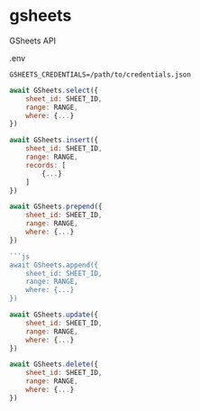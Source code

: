 # gsheets
GSheets API

.env
```
GSHEETS_CREDENTIALS=/path/to/credentials.json
```

```js
await GSheets.select({
    sheet_id: SHEET_ID,
    range: RANGE,
    where: {...}
})
```

```js
await GSheets.insert({
    sheet_id: SHEET_ID,
    range: RANGE,
    records: [
        {...}
    ]
})
```

```js
await GSheets.prepend({
    sheet_id: SHEET_ID,
    range: RANGE,
    where: {...}
})

```js
await GSheets.append({
    sheet_id: SHEET_ID,
    range: RANGE,
    where: {...}
})
```

```js
await GSheets.update({
    sheet_id: SHEET_ID,
    range: RANGE,
    where: {...}
})
```

```js
await GSheets.delete({
    sheet_id: SHEET_ID,
    range: RANGE,
    where: {...}
})
```